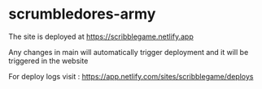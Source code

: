 # scrumbledores-army

The site is deployed at https://scribblegame.netlify.app

Any changes in main will automatically trigger deployment and it will be triggered in the website

For deploy logs visit : https://app.netlify.com/sites/scribblegame/deploys
